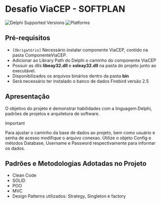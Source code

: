 # Desafio ViaCEP - SOFTPLAN
![Delphi Supported Versions](https://img.shields.io/badge/Delphi%20Supported%20Versions-XE%20and%20ever-blue.svg)
![Platforms](https://img.shields.io/badge/Platforms-Win32%20and%20Win64-red.svg)

## Pré-requisitos
 * `[Obrigatório]` Necessário instalar componente ViaCEP, contido na pasta ComponenteViaCEP.
 * Adicionar ao Library Path do Delphi o caminho do componente ViaCEP
 * Possuir as dlls **libeay32.dll** e **ssleay32.dll** na pasta do projeto junto ao executável.
 * Disponibilizados os arquivos binários dentro da pasta **bin**
 * Será necessário ter instalado o banco de dados Firebird versão 2.5

## Apresentação
O objetivo do projeto é demonstrar habilidades com a linguagem Delphi, padrões de projetos e arquitetura de software. 

> [!IMPORTANT]
> Para ajustar o caminho da base de dados ao projeto, bem como usuário e senha de acesso modifique o arquivo conexao. Utilize o objeto Config e métodos Database, Username e Password respectivamente para informar os dados.

## Padrões e Metodologias Adotadas no Projeto
 * Clean Code
 * SOLID
 * POO
 * MVC
 * Design Patterns utilizados: Strategy, Singleton e factory
 
